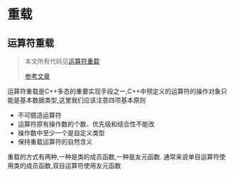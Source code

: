 # 重载

## 运算符重载

> 本文所有代码见[运算符重载](operator_overload.cpp)
>
> [参考文章](https://blog.csdn.net/KingCat666/article/details/44870799)

运算符重载是C++多态的重要实现手段之一,C++中预定义的运算符的操作对象只能是基本数据类型,这里我们应该注意四项基本原则

- 不可臆造运算符
- 运算符原有操作数的个数、优先级和结合性不能改
- 操作数中至少一个是自定义类型
- 保持重载运算符的自然含义

重载的方式有两种,一种是类的成员函数,一种是友元函数. 通常来说单目运算符使用类的成员函数,双目运算符使用友元函数
